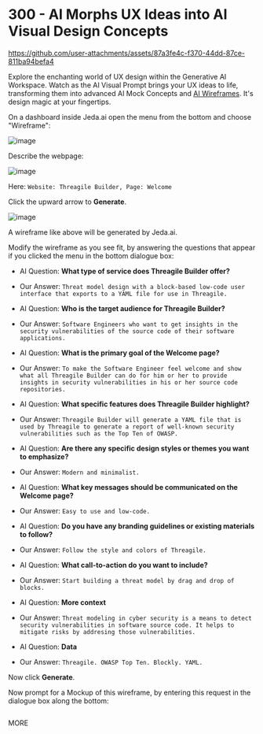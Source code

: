 # 300 - AI Morphs UX Ideas into AI Visual Design Concepts

https://github.com/user-attachments/assets/87a3fe4c-f370-44dd-87ce-811ba94befa4

Explore the enchanting world of UX design within the Generative AI Workspace. Watch as the AI Visual Prompt brings your UX ideas to life, transforming them into advanced AI Mock Concepts and [AI Wireframes](https://www.jeda.ai/generative-ai-wireframe). It's design magic at your fingertips.

On a dashboard inside Jeda.ai open the menu from the bottom and choose "Wireframe":

![image](https://github.com/user-attachments/assets/12054deb-ac50-49bb-9446-5d075ae44544)

Describe the webpage:

![image](https://github.com/user-attachments/assets/2d8d36dc-270f-4729-8de2-1d55019554e7)

Here: ```Website: Threagile Builder, Page: Welcome```

Click the upward arrow to **Generate**.

![image](https://github.com/user-attachments/assets/75798b4b-60e6-4064-a277-1de3a4a23ea6)

A wireframe like above will be generated by Jeda.ai.

Modify the wireframe as you see fit, by answering the questions that appear if you clicked the menu in the bottom dialogue box:

- AI Question: **What type of service does Threagile Builder offer?**
- Our Answer: ```Threat model design with a block-based low-code user interface that exports to a YAML file for use in Threagile.```

- AI Question: **Who is the target audience for Threagile Builder?**
- Our Answer: ```Software Engineers who want to get insights in the security vulnerabilities of the source code of their software applications.```

- AI Question: **What is the primary goal of the Welcome page?**
- Our Answer: ```To make the Software Engineer feel welcome and show what all Threagile Builder can do for him or her to provide insights in security vulnerabilities in his or her source code repositories.```

- AI Question: **What specific features does Threagile Builder highlight?**
- Our Answer: ```Threagile Builder will generate a YAML file that is used by Threagile to generate a report of well-known security vulnerabilities such as the Top Ten of OWASP.```

- AI Question: **Are there any specific design styles or themes you want to emphasize?**
- Our Answer: ```Modern and minimalist.```

- AI Question: **What key messages should be communicated on the Welcome page?**
- Our Answer: ```Easy to use and low-code.```

- AI Question: **Do you have any branding guidelines or existing materials to follow?**
- Our Answer: ```Follow the style and colors of Threagile.```

- AI Question: **What call-to-action do you want to include?**
- Our Answer: ```Start building a threat model by drag and drop of blocks.```

- AI Question: **More context**
- Our Answer: ```Threat modeling in cyber security is a means to detect security vulnerabilities in software source code. It helps to mitigate risks by addresing those vulnerabilities.```

- AI Question: **Data**
- Our Answer: ```Threagile. OWASP Top Ten. Blockly. YAML.```

Now click **Generate**.



Now prompt for a Mockup of this wireframe, by entering this request in the dialogue box along the bottom:

```

```

MORE
